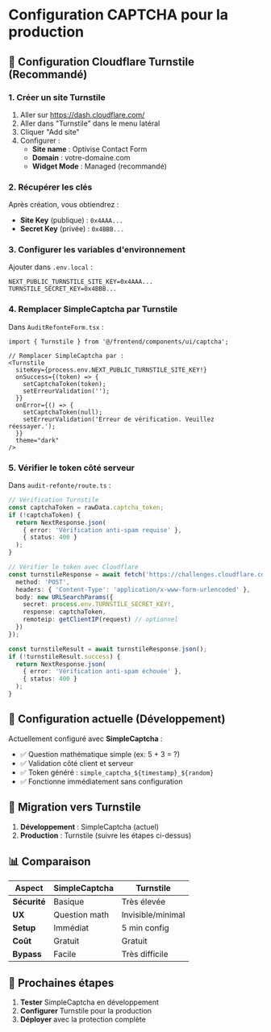 # Configuration CAPTCHA pour la production

## 🔧 Configuration Cloudflare Turnstile (Recommandé)

### 1. Créer un site Turnstile
1. Aller sur https://dash.cloudflare.com/
2. Aller dans "Turnstile" dans le menu latéral
3. Cliquer "Add site"
4. Configurer :
   - **Site name** : Optivise Contact Form
   - **Domain** : votre-domaine.com
   - **Widget Mode** : Managed (recommandé)

### 2. Récupérer les clés
Après création, vous obtiendrez :
- **Site Key** (publique) : `0x4AAA...` 
- **Secret Key** (privée) : `0x4BBB...`

### 3. Configurer les variables d'environnement
Ajouter dans `.env.local` :
```env
NEXT_PUBLIC_TURNSTILE_SITE_KEY=0x4AAA...
TURNSTILE_SECRET_KEY=0x4BBB...
```

### 4. Remplacer SimpleCaptcha par Turnstile

Dans `AuditRefonteForm.tsx` :
```tsx
import { Turnstile } from '@/frontend/components/ui/captcha';

// Remplacer SimpleCaptcha par :
<Turnstile
  siteKey={process.env.NEXT_PUBLIC_TURNSTILE_SITE_KEY!}
  onSuccess={(token) => {
    setCaptchaToken(token);
    setErreurValidation('');
  }}
  onError={() => {
    setCaptchaToken(null);
    setErreurValidation('Erreur de vérification. Veuillez réessayer.');
  }}
  theme="dark"
/>
```

### 5. Vérifier le token côté serveur

Dans `audit-refonte/route.ts` :
```typescript
// Vérification Turnstile
const captchaToken = rawData.captcha_token;
if (!captchaToken) {
  return NextResponse.json(
    { error: 'Vérification anti-spam requise' },
    { status: 400 }
  );
}

// Vérifier le token avec Cloudflare
const turnstileResponse = await fetch('https://challenges.cloudflare.com/turnstile/v0/siteverify', {
  method: 'POST',
  headers: { 'Content-Type': 'application/x-www-form-urlencoded' },
  body: new URLSearchParams({
    secret: process.env.TURNSTILE_SECRET_KEY!,
    response: captchaToken,
    remoteip: getClientIP(request) // optionnel
  })
});

const turnstileResult = await turnstileResponse.json();
if (!turnstileResult.success) {
  return NextResponse.json(
    { error: 'Vérification anti-spam échouée' },
    { status: 400 }
  );
}
```

## 🧪 Configuration actuelle (Développement)

Actuellement configuré avec **SimpleCaptcha** :
- ✅ Question mathématique simple (ex: 5 + 3 = ?)
- ✅ Validation côté client et serveur
- ✅ Token généré : `simple_captcha_${timestamp}_${random}`
- ✅ Fonctionne immédiatement sans configuration

## 🚀 Migration vers Turnstile

1. **Développement** : SimpleCaptcha (actuel)
2. **Production** : Turnstile (suivre les étapes ci-dessus)

## 📊 Comparaison

| Aspect | SimpleCaptcha | Turnstile |
|--------|---------------|-----------|
| **Sécurité** | Basique | Très élevée |
| **UX** | Question math | Invisible/minimal |
| **Setup** | Immédiat | 5 min config |
| **Coût** | Gratuit | Gratuit |
| **Bypass** | Facile | Très difficile |

## 🔄 Prochaines étapes

1. **Tester** SimpleCaptcha en développement
2. **Configurer** Turnstile pour la production
3. **Déployer** avec la protection complète
